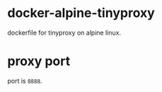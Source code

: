 # docker-alpine-tinyproxy
dockerfile for tinyproxy on alpine linux.

# proxy port
port is ```8888```.

